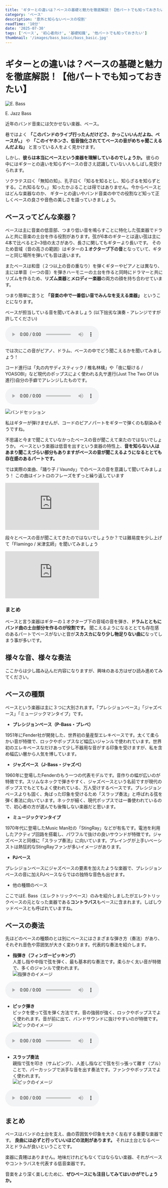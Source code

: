```yaml
---
title: 'ギターとの違いは？ベースの基礎と魅力を徹底解説！【他パートでも知っておきたい】'
category: 'ベース'
description: '意外と知らないベースの役割'
readTime: '10分'
date: '2025-07-30'
tags: ['ベース', '初心者向け', '基礎知識', '他パートでも知っておきたい']
thumbnail: '/images/bass_basic/bass_basic.jpg'
---
```


# ギターとの違いは？ベースの基礎と魅力を徹底解説！【他パートでも知っておきたい】

![E. Bass](/images/bass_basic/bass_basic.jpg)
<div className='sidenote'>E. Jazz Bass</div>

近年のバンド音楽には欠かせない楽器、ベース。

巷ではよく **「このバンドのライブ行ったんだけどさ、かっこいいんだよね、ベースが。」** や
**「このイヤホンさ、低音強化されててベースの音がめちゃ聞こえるんだよね」** と言っている人をよく見かけます。

しかし、**彼らは本当にベースという楽器を理解しているのでしょうか。** 彼らの中にはギターとの違いを知らずベースの音さえ認識していない人もしばし見受けられます。

ソクラテス曰く「無知の知」、孔子曰く「知るを知るとし、知らざるを知らずとする。これ知るなり。」
知ったかぶることは得ではありません。今からベースとはどんな楽器なのか、
ギターとの違いやバンド音楽の中での役割など知って正しくベースの良さや音色の美しさを語っていきましょう。

## ベースってどんな楽器？
ベースは主に音楽の低音部、つまり低い音を鳴らすことに特化した弦楽器でドラムと共に音楽の土台を作る役割があります。弦が6本のギターとは違い弦は主に4本で比べると2~3倍の太さがあり、長さに関してもギターより長いです。
そのため音域（音の高さの範囲）はギターの**１オクターブ下の音**となっていて、ギターと同じ場所を弾いても音は違います。

またベースは和音（２つ以上の音の重なり）を弾くギターやピアノとは異なり、主には単音（一つの音）を弾きハーモニーの土台を作ると同時にドラマーと共にリズムを作るため、**リズム楽器**と**メロディー楽器**の両方の顔を持ち合わせています。

つまり簡単に言うと **「音楽の中で一番低い音でみんなを支える楽器」** ということになります。

ベースが担当している音を聞いてみましょう (以下拙劣な演奏・アレンジですが許してください)

<audio controls controlslist="nodownload" preload="metadata">
    <source src='/audio/bass_basic/BasicRoot.mp3'>
    お使いのブラウザはこの音声の再生に対応していません
</audio>

では次にこの音がピアノ、ドラム、ベースの中でどう聞こえるかを聞いてみましょう！

コード進行は「丸の内サディスティック / 椎名林檎」や「夜に駆ける / YOASOBI」など現代のポップスによく使われる丸サ進行(Just The Two Of Us進行)自分の手癖でアレンジしたものです。

<audio controls controlslist="nodownload" preload="metadata">
    <source src='/audio/bass_basic/MixedBasicRoot.mp3'>
    お使いのブラウザはこの音声の再生に対応していません
</audio>


![バンドセッション](/images/bass_basic/band_session.jpg)
<div className='sidenote'>私はギターが弾けませんが、コードのピアノパートをギターで弾くのも馴染みそうですね。</div>

不思議と今まで聞こえていなかったベースの音が聞こえて来たのではないでしょうか。
ベースという楽器は低音を出すという楽器の特性上、**音を知らない人はあまり聞こえづらい部分もありますがベースの音が聞こえるようになるととても存在感のあるパートです。**

では実際の楽曲、「踊り子 / Vaundy」でのベースの音を意識して聞いてみましょう！
この曲はイントロのフレーズをずっと繰り返しています

<div className="relative w-full aspect-video max-w-3xl mx-auto">
  <iframe
    className="absolute top-0 left-0 w-full h-full"
    src="https://www.youtube.com/embed/7HgJIAUtICU"
    title="【第75回NHK紅白歌合戦 歌唱曲】踊り子 / Vaundy：MUSIC VIDEO"
    frameBorder="0"
    allow="accelerometer; autoplay; clipboard-write; encrypted-media; gyroscope; picture-in-picture; web-share"
    referrerPolicy="strict-origin-when-cross-origin"
    allowFullScreen
  ></iframe>
</div>

段々とベースの音が聞こえてきたのではないでしょうか？では難易度を少し上げて「Flamingo / 米津玄師」を聞いてみましょう

<div className="relative w-full aspect-video max-w-3xl mx-auto">
  <iframe
    className="absolute top-0 left-0 w-full h-full"
    src="https://www.youtube.com/embed/Uh6dkL1M9DM?list=RDUh6dkL1M9DM"
    title="米津玄師  - Flamingo / Kenshi Yonezu"
    frameBorder="0"
    allow="accelerometer; autoplay; clipboard-write; encrypted-media; gyroscope; picture-in-picture; web-share"
    referrerPolicy="strict-origin-when-cross-origin"
    allowFullScreen
  ></iframe>
</div>

### まとめ
ベースと言う楽器はギターの１オクターブ下の音域の音を弾き、**ドラムとともにバンド曲の土台部分を作るのが役割です。**
聞こえるようになるととても存在感のあるパートでベースがないと音が**スカスカになり少し物足りない曲に**なってしまう事が多いです。

## 様々な音、様々な奏法

ここからは少し踏み込んだ内容になりますが、興味のある方はぜひ読み進めてみてください。

## ベースの種類
ベースという楽器は主に３つに大別されます。「プレシジョンベース」「ジャズベース」「ミュージックマンタイプ」です。

- **プレシジョンベース（P-Bass・プレベ）**

1951年にFender社が開発した、世界初の量産型エレキベースです。太くて柔らかい音が特徴で、ロックやポップスなど幅広いジャンルで使われています。世界初のエレキベースなだけあって少し不器用な音がする印象を受けますが、私を含め幅広い層から人気を博しています。

- **ジャズベース（J-Bass・ジャズベ）**

1960年に登場したFenderのもう一つの代表モデルです。音作りの幅が広いのが特徴です。スリムなネックで弾きやすく、ジャズベースという名前ですが現代のポップスでもとてもよく使われている、万人受けするベースです。プレシジョンベースよりも固く、角ばった印象を受けるため「スラップ奏法」と呼ばれる弦を弾く奏法に向いています。ネックが細く、現代ポップスでは一番使われているので、初心者の方が選んでも後悔しない楽器だと思います。

- **ミュージックマンタイプ**

1970年代に登場したMusic Man社の「StingRay」などが有名です。電池を利用したアクティブ回路を搭載し、パワフルで抜けの良いサウンドが特徴です。ジャズベースと同様に「スラップ奏法」に向いています。プレイングが上手いベーシストは熱狂的なStingRayファンが多いイメージがあります。

-  **PJベース**

プレシジョンベースにジャズベースの要素を加えたような楽器で、プレシジョンベースの音に加えPJベースならではの独特な音色も出せます。

- 他の種類のベース

ここではE. Bass（エレクトリックベース）のみを紹介しましたがエレクトリックベースの元となった楽器である**コントラバス**もベースに含まれます。しばしウッドベースとも呼ばれていますね。

## ベースの奏法
先ほどのベースの種類のとは別にベースにはさまざまな弾き方（奏法）があり、それぞれ音色や雰囲気が大きく変わります。代表的な奏法を紹介します。

- **指弾き（フィンガーピッキング）**  
  人差し指や中指で弦を弾く、最も基本的な奏法です。柔らかく太い音が特徴で、多くのジャンルで使われます。  
![指弾きのイメージ](/images/bass_basic/finger.gif)
<audio controls controlslist="nodownload" preload="metadata">
  <source src='/audio/bass_basic/finger.mp3'>
  お使いのブラウザはこの音声の再生に対応していません
</audio>

- **ピック弾き**  
ピックを使って弦を弾く方法です。音の強弱が強く、ロックやポップスでよく使われます。音が前に出て、バンドサウンドに抜けやすいのが特徴です。  
![ピックのイメージ](/images/bass_basic/pick.gif)
<audio controls controlslist="nodownload" preload="metadata">
  <source src='/audio/bass_basic/pick.mp3'>
  お使いのブラウザはこの音声の再生に対応していません
</audio>

- **スラップ奏法**  
親指で弦を叩き（サムピング）、人差し指などで弦を引っ張って離す（プル）ことで、パーカッシブで派手な音を出す奏法です。ファンクやポップスでよく使われます。  
![ピックのイメージ](/images/bass_basic/slap.gif)
<audio controls controlslist="nodownload" preload="metadata">
  <source src='/audio/bass_basic/slap.mp3'>
  お使いのブラウザはこの音声の再生に対応していません
</audio>

## まとめ

ベースはバンドの土台を支え、曲の雰囲気や印象を大きく左右する重要な楽器です。
**良曲には必ずと行っていいほどの法則があります。** それは土台となるベースとドラムが良いということです。

楽器に貴賤はありません。地味だけれどもなくてはならない楽器、それがベースやコントラバスを代表する低音楽器です。

音楽をより深く楽しむために、**ぜひベースにも注目してみてはいかがでしょうか。**
